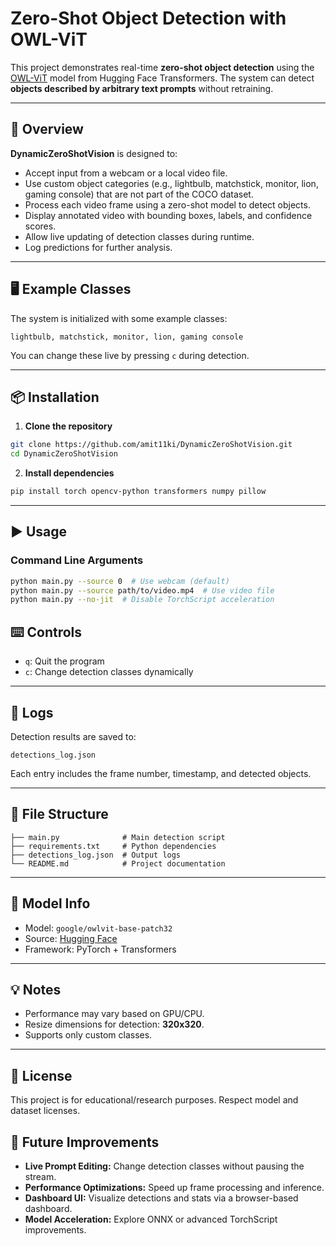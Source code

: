 # Zero-Shot Object Detection with OWL-ViT

This project demonstrates real-time **zero-shot object detection** using the [OWL-ViT](https://huggingface.co/google/owlvit-base-patch32) model from Hugging Face Transformers. The system can detect **objects described by arbitrary text prompts** without retraining.

---

## 🧠 Overview

**DynamicZeroShotVision** is designed to:

- Accept input from a webcam or a local video file.
- Use custom object categories (e.g., lightbulb, matchstick, monitor, lion, gaming console) that are not part of the COCO dataset.
- Process each video frame using a zero-shot model to detect objects.
- Display annotated video with bounding boxes, labels, and confidence scores.
- Allow live updating of detection classes during runtime.
- Log predictions for further analysis.

---


## 🖥️ Example Classes

The system is initialized with some example classes:

```text
lightbulb, matchstick, monitor, lion, gaming console
```

You can change these live by pressing `c` during detection.

---

## 📦 Installation

1. **Clone the repository**
```bash
git clone https://github.com/amit11ki/DynamicZeroShotVision.git
cd DynamicZeroShotVision
```

2. **Install dependencies**
```bash
pip install torch opencv-python transformers numpy pillow
```

---

## ▶️ Usage

### Command Line Arguments
```bash
python main.py --source 0  # Use webcam (default)
python main.py --source path/to/video.mp4  # Use video file
python main.py --no-jit  # Disable TorchScript acceleration
```

## ⌨️ Controls

- `q`: Quit the program
- `c`: Change detection classes dynamically

---

## 📝 Logs

Detection results are saved to:
```
detections_log.json
```

Each entry includes the frame number, timestamp, and detected objects.

---

## 📁 File Structure

```text
├── main.py              # Main detection script
├── requirements.txt     # Python dependencies
├── detections_log.json  # Output logs
└── README.md            # Project documentation
```

---

## 🧠 Model Info

- Model: `google/owlvit-base-patch32`
- Source: [Hugging Face](https://huggingface.co/google/owlvit-base-patch32)
- Framework: PyTorch + Transformers

---

## 💡 Notes

- Performance may vary based on GPU/CPU.
- Resize dimensions for detection: **320x320**.
- Supports only custom classes.

---

## 📜 License

This project is for educational/research purposes. Respect model and dataset licenses.



## 🔮 Future Improvements

- **Live Prompt Editing:** Change detection classes without pausing the stream.
- **Performance Optimizations:** Speed up frame processing and inference.
- **Dashboard UI:** Visualize detections and stats via a browser-based dashboard.
- **Model Acceleration:** Explore ONNX or advanced TorchScript improvements.


